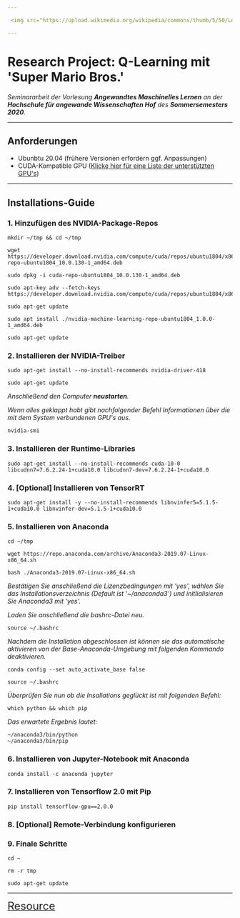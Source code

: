 ```yaml
---

 <img src="https://upload.wikimedia.org/wikipedia/commons/thumb/5/50/Logo_fh_hof.svg/2000px-Logo_fh_hof.svg.png" width="350">

---
```


# Research Project: Q-Learning mit 'Super Mario Bros.'

*Seminararbeit der Vorlesung **Angewandtes Maschinelles Lernen** an der **Hochschule für angewande Wissenschaften Hof** des **Sommersemesters 2020**.*

---

## Anforderungen
- Ubunbtu 20.04 (frühere Versionen erfordern ggf. Anpassungen)
- CUDA-Kompatible GPU (<a href="https://developer.nvidia.com/cuda-gpus">Klicke hier für eine Liste der unterstützten GPU's</a>)

---

## Installations-Guide

### 1. Hinzufügen des NVIDIA-Package-Repos
```
mkdir ~/tmp && cd ~/tmp

wget https://developer.download.nvidia.com/compute/cuda/repos/ubuntu1804/x86_64/cuda-repo-ubuntu1804_10.0.130-1_amd64.deb

sudo dpkg -i cuda-repo-ubuntu1804_10.0.130-1_amd64.deb

sudo apt-key adv --fetch-keys https://developer.download.nvidia.com/compute/cuda/repos/ubuntu1804/x86_64/7fa2af80.pub

sudo apt-get update

sudo apt install ./nvidia-machine-learning-repo-ubuntu1804_1.0.0-1_amd64.deb

sudo apt-get update
```


### 2. Installieren der NVIDIA-Treiber
```
sudo apt-get install --no-install-recommends nvidia-driver-418

sudo apt-get update
```

*Anschließend den Computer **neustarten**.*

*Wenn alles geklappt habt gibt nachfolgender Befehl Informationen über die mit dem System verbundenen GPU's aus.*

```
nvidia-smi
```

### 3. Installieren der Runtime-Libraries
```
sudo apt-get install --no-install-recommends cuda-10-0 libcudnn7=7.6.2.24-1+cuda10.0 libcudnn7-dev=7.6.2.24-1+cuda10.0
```

### 4. [Optional] Installieren von TensorRT
```
sudo apt-get install -y --no-install-recommends libnvinfer5=5.1.5-1+cuda10.0 libnvinfer-dev=5.1.5-1+cuda10.0
```

### 5. Installieren von Anaconda
```
cd ~/tmp

wget https://repo.anaconda.com/archive/Anaconda3-2019.07-Linux-x86_64.sh

bash ./Anaconda3-2019.07-Linux-x86_64.sh
```

*Bestätigen Sie anschließend die Lizenzbedingungen mit 'yes', wählen Sie das Installationsverzeichnis (Default ist '~/anaconda3') und initlialisieren Sie Anaconda3 mit 'yes'.*

*Laden Sie anschließend die bashrc-Datei neu.*

```
source ~/.bashrc
```

*Nachdem die Installation abgeschlossen ist können sie das automatische aktivieren von der Base-Anaconda-Umgebung mit folgenden Kommando deaktivieren.*

```
conda config --set auto_activate_base false

source ~/.bashrc
```

*Überprüfen Sie nun ob die Insallations geglückt ist mit folgenden Befehl:*

```
which python && which pip
```

*Das erwartete Ergebnis lautet:*
```
~/anaconda3/bin/python
~/anaconda3/bin/pip
```

### 6. Installieren von Jupyter-Notebook mit Anaconda

```
conda install -c anaconda jupyter
```

### 7. Installieren von Tensorflow 2.0 mit Pip
```
pip install tensorflow-gpu==2.0.0
```

### 8. [Optional] Remote-Verbindung konfigurieren

### 9. Finale Schritte

```
cd ~

rm -r tmp

sudo apt-get update
```

---
<a href="https://medium.com/@birkann/install-tensorflow-2-0-with-gpu-support-and-jupyter-notebook-db0eeb3067a1"><font size="5">Resource</font></a>

